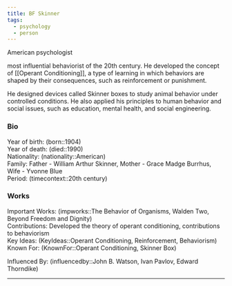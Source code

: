 ```yaml
---
title: BF Skinner
tags:
  - psychology
  - person
---
```

American psychologist 
 
most influential behaviorist of the 20th century. 
He developed the concept of [[Operant Conditioning]], a type of learning in which behaviors are shaped by their consequences, such as reinforcement or punishment. 
 
He designed devices called Skinner boxes to study animal behavior under controlled conditions. He also applied his principles to human behavior and social issues, such as education, mental health, and social engineering.
### Bio
Year of birth: (born::1904)  
Year of death: (died::1990)  
Nationality: (nationality::American)  
Family: Father - William Arthur Skinner, Mother - Grace Madge Burrhus, Wife - Yvonne Blue  
Period: (timecontext::20th century)  

### Works

Important Works: (impworks::The Behavior of Organisms, Walden Two, Beyond Freedom and Dignity)  
Contributions: Developed the theory of operant conditioning, contributions to behaviorism  
Key Ideas: (KeyIdeas::Operant Conditioning, Reinforcement, Behaviorism)  
Known For: (KnownFor::Operant Conditioning, Skinner Box)  

Influenced By: (influencedby::John B. Watson, Ivan Pavlov, Edward Thorndike)

---

 